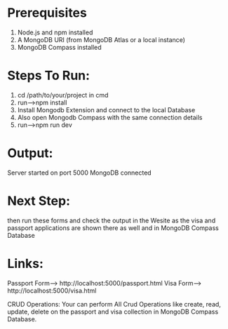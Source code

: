 # Prerequisites
1) Node.js and npm installed
2) A MongoDB URI (from MongoDB Atlas or a local instance)
3) MongoDB Compass installed

# Steps To Run:
1) cd /path/to/your/project in cmd
2) run-->npm install
3) Install Mongodb Extension and connect to the local Database 
4) Also open Mongodb Compass with the same connection details
5) run-->npm run dev

# Output:
Server started on port 5000
MongoDB connected

# Next Step:
then run these forms and check the output in the Wesite as the visa and passport applications are shown there as well and in MongoDB Compass Database

# Links:
Passport Form--> http://localhost:5000/passport.html
Visa Form--> http://localhost:5000/visa.html

CRUD Operations:
Your can perform All Crud Operations like create, read, update, delete on the passport and visa collection in MongoDB Compass Database.